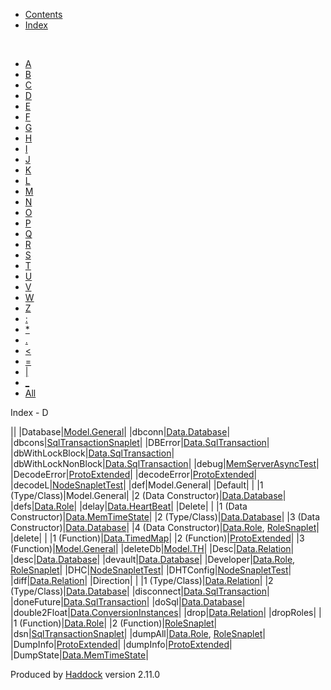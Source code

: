 -   [Contents](index.html)
-   [Index](doc-index.html)

 

-   [A](doc-index-A.html)
-   [B](doc-index-B.html)
-   [C](doc-index-C.html)
-   [D](doc-index-D.html)
-   [E](doc-index-E.html)
-   [F](doc-index-F.html)
-   [G](doc-index-G.html)
-   [H](doc-index-H.html)
-   [I](doc-index-I.html)
-   [J](doc-index-J.html)
-   [K](doc-index-K.html)
-   [L](doc-index-L.html)
-   [M](doc-index-M.html)
-   [N](doc-index-N.html)
-   [O](doc-index-O.html)
-   [P](doc-index-P.html)
-   [Q](doc-index-Q.html)
-   [R](doc-index-R.html)
-   [S](doc-index-S.html)
-   [T](doc-index-T.html)
-   [U](doc-index-U.html)
-   [V](doc-index-V.html)
-   [W](doc-index-W.html)
-   [Z](doc-index-Z.html)
-   [:](doc-index-58.html)
-   [\*](doc-index-42.html)
-   [.](doc-index-46.html)
-   [\<](doc-index-60.html)
-   [=](doc-index-61.html)
-   [|](doc-index-124.html)
-   [\_](doc-index-95.html)
-   [All](doc-index-All.html)

Index - D

||
|Database|[Model.General](Model-General.html#t:Database)|
|dbconn|[Data.Database](Data-Database.html#v:dbconn)|
|dbcons|[SqlTransactionSnaplet](SqlTransactionSnaplet.html#v:dbcons)|
|DBError|[Data.SqlTransaction](Data-SqlTransaction.html#v:DBError)|
|dbWithLockBlock|[Data.SqlTransaction](Data-SqlTransaction.html#v:dbWithLockBlock)|
|dbWithLockNonBlock|[Data.SqlTransaction](Data-SqlTransaction.html#v:dbWithLockNonBlock)|
|debug|[MemServerAsyncTest](MemServerAsyncTest.html#v:debug)|
|DecodeError|[ProtoExtended](ProtoExtended.html#v:DecodeError)|
|decodeError|[ProtoExtended](ProtoExtended.html#v:decodeError)|
|decodeL|[NodeSnapletTest](NodeSnapletTest.html#v:decodeL)|
|def|Model.General|
|Default| |
|1 (Type/Class)|Model.General|
|2 (Data Constructor)|[Data.Database](Data-Database.html#v:Default)|
|defs|[Data.Role](Data-Role.html#v:defs)|
|delay|[Data.HeartBeat](Data-HeartBeat.html#v:delay)|
|Delete| |
|1 (Data Constructor)|[Data.MemTimeState](Data-MemTimeState.html#v:Delete)|
|2 (Type/Class)|[Data.Database](Data-Database.html#t:Delete)|
|3 (Data Constructor)|[Data.Database](Data-Database.html#v:Delete)|
|4 (Data Constructor)|[Data.Role](Data-Role.html#v:Delete), [RoleSnaplet](RoleSnaplet.html#v:Delete)|
|delete| |
|1 (Function)|[Data.TimedMap](Data-TimedMap.html#v:delete)|
|2 (Function)|[ProtoExtended](ProtoExtended.html#v:delete)|
|3 (Function)|[Model.General](Model-General.html#v:delete)|
|deleteDb|[Model.TH](Model-TH.html#v:deleteDb)|
|Desc|[Data.Relation](Data-Relation.html#v:Desc)|
|desc|[Data.Database](Data-Database.html#v:desc)|
|devault|[Data.Database](Data-Database.html#v:devault)|
|Developer|[Data.Role](Data-Role.html#v:Developer), [RoleSnaplet](RoleSnaplet.html#v:Developer)|
|DHC|[NodeSnapletTest](NodeSnapletTest.html#v:DHC)|
|DHTConfig|[NodeSnapletTest](NodeSnapletTest.html#t:DHTConfig)|
|diff|[Data.Relation](Data-Relation.html#v:diff)|
|Direction| |
|1 (Type/Class)|[Data.Relation](Data-Relation.html#t:Direction)|
|2 (Type/Class)|[Data.Database](Data-Database.html#t:Direction)|
|disconnect|[Data.SqlTransaction](Data-SqlTransaction.html#v:disconnect)|
|doneFuture|[Data.SqlTransaction](Data-SqlTransaction.html#v:doneFuture)|
|doSql|[Data.Database](Data-Database.html#v:doSql)|
|double2Float|[Data.ConversionInstances](Data-ConversionInstances.html#v:double2Float)|
|drop|[Data.Relation](Data-Relation.html#v:drop)|
|dropRoles| |
|1 (Function)|[Data.Role](Data-Role.html#v:dropRoles)|
|2 (Function)|[RoleSnaplet](RoleSnaplet.html#v:dropRoles)|
|dsn|[SqlTransactionSnaplet](SqlTransactionSnaplet.html#v:dsn)|
|dumpAll|[Data.Role](Data-Role.html#v:dumpAll), [RoleSnaplet](RoleSnaplet.html#v:dumpAll)|
|DumpInfo|[ProtoExtended](ProtoExtended.html#v:DumpInfo)|
|dumpInfo|[ProtoExtended](ProtoExtended.html#v:dumpInfo)|
|DumpState|[Data.MemTimeState](Data-MemTimeState.html#v:DumpState)|

Produced by [Haddock](http://www.haskell.org/haddock/) version 2.11.0
